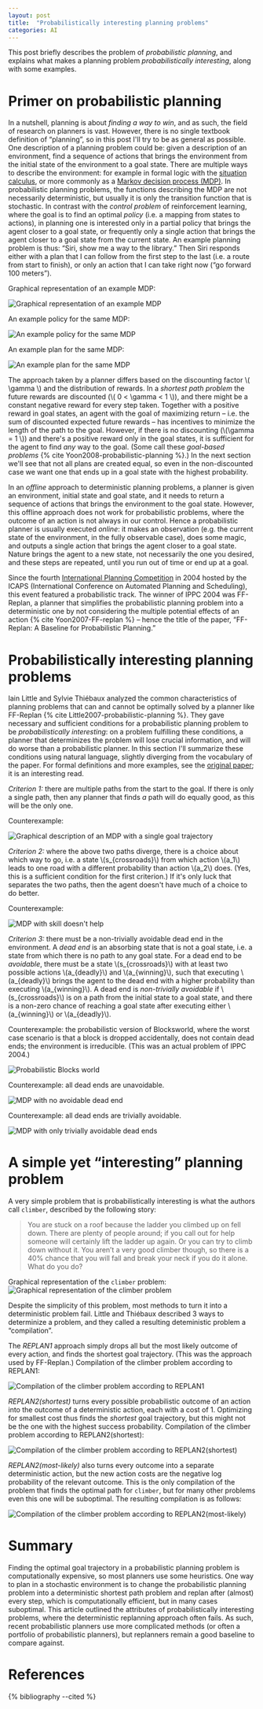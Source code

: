 ```yaml
---
layout: post
title:  "Probabilistically interesting planning problems"
categories: AI
---
```


This post briefly describes the problem of _probabilistic planning_, and explains what makes a planning problem _probabilistically interesting_, along with some examples.

# Primer on probabilistic planning

In a nutshell, planning is about _finding a way to win_, and as such, the field of research on planners is vast. However, there is no single textbook definition of “planning”, so in this post I'll try to be as general as possible. One description of a planning problem could be: given a description of an environment, find a sequence of actions that brings the environment from the initial state of the environment to a goal state. There are multiple ways to describe the environment: for example in formal logic with the [situation calculus](https://en.wikipedia.org/wiki/Situation_calculus), or more commonly as a [Markov decision process (MDP)](https://en.wikipedia.org/wiki/Markov_decision_process). In probabilistic planning problems, the functions describing the MDP are not necessarily deterministic, but usually it is only the transition function that is stochastic. In contrast with the _control problem_ of reinforcement learning, where the goal is to find an optimal _policy_ (i.e. a mapping from states to actions), in planning one is interested only in a partial policy that brings the agent closer to a goal state, or frequently only a single action that brings the agent closer to a goal state from the current state. An example planning problem is thus: “Siri, show me a way to the library.” Then Siri responds either with a plan that I can follow from the first step to the last (i.e. a route from start to finish), or only an action that I can take right now (“go forward 100 meters”).

Graphical representation of an example MDP:

![Graphical representation of an example MDP](/files/evnkGXGH/MDP-env.jpg)

An example policy for the same MDP:

![An example policy for the same MDP](/files/evnkGXGH/MDP-policy.jpg)

An example plan for the same MDP:

![An example plan for the same MDP](/files/evnkGXGH/MDP-plan.jpg)

The approach taken by a planner differs based on the discounting factor \\( \gamma \\) and the distribution of rewards. In a _shortest path problem_ the future rewards are discounted (\\( 0 < \gamma < 1 \\)), and there might be a constant negative reward for every step taken. Together with a positive reward in goal states, an agent with the goal of maximizing return – i.e. the sum of discounted expected future rewards – has incentives to minimize the length of the path to the goal. However, if there is no discounting (\\(\gamma = 1 \\)) and there's a positive reward only in the goal states, it is sufficient for the agent to find _any_ way to the goal. (Some call these _goal-based problems_ {% cite Yoon2008-probabilistic-planning %}.) In the next section we'll see that not all plans are created equal, so even in the non-discounted case we want one that ends up in a goal state with the highest probability.

In an _offline_ approach to deterministic planning problems, a planner is given an environment, initial state and goal state, and it needs to return a sequence of actions that brings the environment to the goal state. However, this offline approach does not work for probabilistic problems, where the outcome of an action is not always in our control. Hence a probabilistic planner is usually executed _online_: it makes an observation (e.g. the current state of the environment, in the fully observable case), does some magic, and outputs a single action that brings the agent closer to a goal state. Nature brings the agent to a new state, not necessarily the one you desired, and these steps are repeated, until you run out of time or end up at a goal.

Since the fourth [International Planning Competition](http://icaps-conference.org/index.php/Main/Competitions) in 2004 hosted by the ICAPS (International Conference on Automated Planning and Scheduling), this event featured a probabilistic track. The winner of IPPC 2004 was FF-Replan, a planner that simplifies the probabilistic planning problem into a deterministic one by not considering the multiple potential effects of an action {% cite Yoon2007-FF-replan %} – hence the title of the paper, “FF-Replan: A Baseline for Probabilistic Planning.”

# Probabilistically interesting planning problems

Iain Little and Sylvie Thiébaux analyzed the common characteristics of planning problems that can and cannot be optimally solved by a planner like FF-Replan {% cite Little2007-probabilistic-planning %}. They gave necessary and sufficient conditions for a probabilistic planning problem to be _probabilistically interesting_: on a problem fulfilling these conditions, a planner that determinizes the problem will lose crucial information, and will do worse than a probabilistic planner. In this section I'll summarize these conditions using natural language, slightly diverging from the vocabulary of the paper. For formal definitions and more examples, see the [original paper](http://users.cecs.anu.edu.au/~iain/icaps07.pdf); it is an interesting read.

_Criterion 1:_ there are multiple paths from the start to the goal. If there is only a single path, then any planner that finds _a_ path will do equally good, as this will be the only one.

Counterexample:

![Graphical description of an MDP with a single goal trajectory](/files/evnkGXGH/counter-1.png)

_Criterion 2:_ where the above two paths diverge, there is a choice about which way to go, i.e. a state \\(s_{crossroads}\\) from which action \\(a_1\\) leads to one road with a different probability than action \\(a_2\\) does. (Yes, this is a sufficient condition for the first criterion.) If it's only luck that separates the two paths, then the agent doesn't have much of a choice to do better.

Counterexample:

![MDP with skill doesn't help](/files/evnkGXGH/counter-2.png)

_Criterion 3:_ there must be a non-trivially avoidable dead end in the environment. A _dead end_ is an absorbing state that is not a goal state, i.e. a state from which there is no path to any goal state. For a dead end to be _avoidable_, there must be a state \\(s_{crossroads}\\) with at least two possible actions \\(a_{deadly}\\) and \\(a_{winning}\\), such that executing \\(a_{deadly}\\) brings the agent to the dead end with a higher probability than executing \\(a_{winning}\\). A dead end is _non-trivially avoidable_ if \\(s_{crossroads}\\) is on a path from the initial state to a goal state, and there is a non-zero chance of reaching a goal state after executing either \\(a_{winning}\\) or \\(a_{deadly}\\).

Counterexample: the probabilistic version of Blocksworld, where the worst case scenario is that a block is dropped accidentally, does not contain dead ends; the environment is irreducible. (This was an actual problem of IPPC 2004.)

![Probabilistic Blocks world](/files/evnkGXGH/blocksworld.png)

Counterexample: all dead ends are unavoidable.

![MDP with no avoidable dead end](/files/evnkGXGH/counter-3b.png)

Counterexample: all dead ends are trivially avoidable.

![MDP with only trivially avoidable dead ends](/files/evnkGXGH/counter-3c.png)


# A simple yet “interesting” planning problem

A very simple problem that is probabilistically interesting is what the authors call `climber`, described by the following story:

> You are stuck on a roof because the ladder you climbed up on fell down. There are plenty of people around; if you call out for help someone will certainly lift the ladder up again. Or you can try to climb down without it. You aren’t a very good climber though, so there is a 40% chance that you will fall and break your neck if you do it alone. What do you do?

Graphical representation of the `climber` problem:
![Graphical representation of the climber problem](/files/evnkGXGH/climber-orig.jpg)

Despite the simplicity of this problem, most methods to turn it into a deterministic problem fail. Little and Thiébaux described 3 ways to determinize a problem, and they called a resulting deteministic problem a “compilation”.

The _REPLAN1_ approach simply drops all but the most likely outcome of every action, and finds the shortest goal trajectory. (This was the approach used by FF-Replan.) Compilation of the climber problem according to REPLAN1:

![Compilation of the climber problem according to REPLAN1](/files/evnkGXGH/climber-det1.jpg)

_REPLAN2(shortest)_ turns every possible probabilistic outcome of an action into the outcome of a deterministic action, each with a cost of 1. Optimizing for smallest cost thus finds the _shortest_ goal trajectory, but this might not be the one with the highest success probability. Compilation of the climber problem according to REPLAN2(shortest):

![Compilation of the climber problem according to REPLAN2(shortest)](/files/evnkGXGH/climber-det2.jpg)

_REPLAN2(most-likely)_ also turns every outcome into a separate deterministic action, but the new action costs are the negative log probability of the relevant outcome. This is the only compilation of the problem that finds the optimal path for `climber`, but for many other problems even this one will be suboptimal. The resulting compilation is as follows:

![Compilation of the climber problem according to REPLAN2(most-likely)](/files/evnkGXGH/climber-det3.jpg)

# Summary

Finding the optimal goal trajectory in a probabilistic planning problem is computationally expensive, so most planners use some heuristics. One way to plan in a stochastic environment is to change the probabilistic planning problem into a deterministic shortest path problem and replan after (almost) every step, which is computationally efficient, but in many cases suboptimal. This article outlined the attributes of probabilistically interesting problems, where the deterministic replanning approach often fails. As such, recent probabilistic planners use more complicated methods (or often a portfolio of probabilistic planners), but replanners remain a good baseline to compare against.

# References

{% bibliography --cited %}
